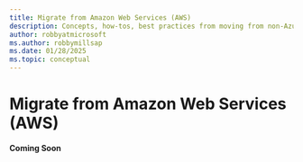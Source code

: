 ```yaml
---
title: Migrate from Amazon Web Services (AWS)
description: Concepts, how-tos, best practices from moving from non-Azure platform to Azure.
author: robbyatmicrosoft
ms.author: robbymillsap
ms.date: 01/28/2025  
ms.topic: conceptual
---
```


# Migrate from Amazon Web Services (AWS)

**Coming Soon**